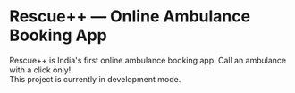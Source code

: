 # Rescue++ — Online Ambulance Booking App
Rescue++ is India's first online ambulance booking app. Call an ambulance with a click only!<br>
This project is currently in development mode.
